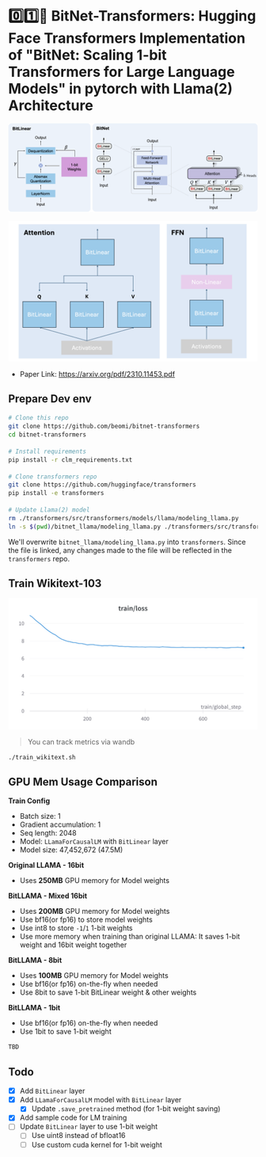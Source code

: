 # 0️⃣1️⃣🤗 BitNet-Transformers: Hugging Face Transformers Implementation of "BitNet: Scaling 1-bit Transformers for Large Language Models" in pytorch with Llama(2) Architecture

![BitNet Architecture](./static/bitnet-arch.png)

![BitNet](./static/bitnet.png)

- Paper Link: https://arxiv.org/pdf/2310.11453.pdf

## Prepare Dev env

```bash
# Clone this repo
git clone https://github.com/beomi/bitnet-transformers
cd bitnet-transformers

# Install requirements
pip install -r clm_requirements.txt

# Clone transformers repo
git clone https://github.com/huggingface/transformers
pip install -e transformers

# Update Llama(2) model
rm ./transformers/src/transformers/models/llama/modeling_llama.py
ln -s $(pwd)/bitnet_llama/modeling_llama.py ./transformers/src/transformers/models/llama/modeling_llama.py
```

We'll overwrite `bitnet_llama/modeling_llama.py` into `transformers`. Since the file is linked, any changes made to the file will be reflected in the `transformers` repo.

## Train Wikitext-103

![Train Loss Graph when train BitLLAMA using Wikitext-103](./static/W&B_Chart_2023.10.20_wikitext.png)

> You can track metrics via wandb

```bash
./train_wikitext.sh
```

## GPU Mem Usage Comparison

**Train Config**

- Batch size: 1
- Gradient accumulation: 1
- Seq length: 2048
- Model: `LLamaForCausalLM` with `BitLinear` layer
- Model size: 47,452,672 (47.5M)

**Original LLAMA - 16bit**

- Uses **250MB** GPU memory for Model weights

**BitLLAMA - Mixed 16bit**

- Uses **200MB** GPU memory for Model weights
- Use bf16(or fp16) to store model weights
- Use int8 to store `-1`/`1` 1-bit weights
- Use more memory when training than original LLAMA: It saves 1-bit weight and 16bit weight together

**BitLLAMA - 8bit**

- Uses **100MB** GPU memory for Model weights
- Use bf16(or fp16) on-the-fly when needed
- Use 8bit to save 1-bit BitLinear weight & other weights

**BitLLAMA - 1bit**

- Use bf16(or fp16) on-the-fly when needed
- Use 1bit to save 1-bit weight

```bash
TBD
```

## Todo

- [x] Add `BitLinear` layer
- [x] Add `LLamaForCausalLM` model with `BitLinear` layer
    - [x] Update `.save_pretrained` method (for 1-bit weight saving)
- [x] Add sample code for LM training
- [ ] Update `BitLinear` layer to use 1-bit weight
    - [ ] Use uint8 instead of bfloat16
    - [ ] Use custom cuda kernel for 1-bit weight
